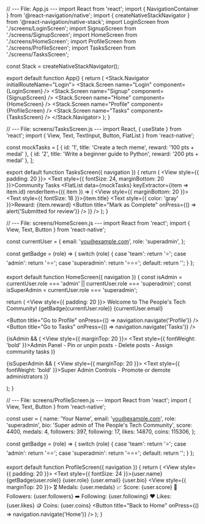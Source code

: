 // --- File: App.js --- import React from 'react'; import { NavigationContainer } from '@react-navigation/native'; import { createNativeStackNavigator } from '@react-navigation/native-stack'; import LoginScreen from './screens/LoginScreen'; import SignupScreen from './screens/SignupScreen'; import HomeScreen from './screens/HomeScreen'; import ProfileScreen from './screens/ProfileScreen'; import TasksScreen from './screens/TasksScreen';

const Stack = createNativeStackNavigator();

export default function App() { return ( <NavigationContainer> <Stack.Navigator initialRouteName="Login"> <Stack.Screen name="Login" component={LoginScreen} /> <Stack.Screen name="Signup" component={SignupScreen} /> <Stack.Screen name="Home" component={HomeScreen} /> <Stack.Screen name="Profile" component={ProfileScreen} /> <Stack.Screen name="Tasks" component={TasksScreen} /> </Stack.Navigator> </NavigationContainer> ); }

// --- File: screens/TasksScreen.js --- import React, { useState } from 'react'; import { View, Text, TextInput, Button, FlatList } from 'react-native';

const mockTasks = [ { id: '1', title: 'Create a tech meme', reward: '100 pts + medal' }, { id: '2', title: 'Write a beginner guide to Python', reward: '200 pts + medal' }, ];

export default function TasksScreen({ navigation }) { return ( <View style={{ padding: 20 }}> <Text style={{ fontSize: 24, marginBottom: 20 }}>Community Tasks</Text> <FlatList data={mockTasks} keyExtractor={item => item.id} renderItem={({ item }) => ( <View style={{ marginBottom: 20 }}> <Text style={{ fontSize: 18 }}>{item.title}</Text> <Text style={{ color: 'gray' }}>Reward: {item.reward}</Text> <Button title="Mark as Complete" onPress={() => alert('Submitted for review')} /> </View> )} /> </View> ); }

// --- File: screens/HomeScreen.js --- import React from 'react'; import { View, Text, Button } from 'react-native';

const currentUser = { email: 'you@example.com', role: 'superadmin', };

const getBadge = (role) => { switch (role) { case 'team': return '⭐'; case 'admin': return '⭐⭐'; case 'superadmin': return '⭐⭐⭐'; default: return ''; } };

export default function HomeScreen({ navigation }) { const isAdmin = currentUser.role === 'admin' || currentUser.role === 'superadmin'; const isSuperAdmin = currentUser.role === 'superadmin';

return ( <View style={{ padding: 20 }}> <Text>Welcome to The People's Tech Community!</Text> <Text>{getBadge(currentUser.role)} {currentUser.email}</Text>

<Button title="Go to Profile" onPress={() => navigation.navigate('Profile')} />
<Button title="Go to Tasks" onPress={() => navigation.navigate('Tasks')} />

{isAdmin && (
<View style={{ marginTop: 20 }}>
<Text style={{ fontWeight: 'bold' }}>Admin Panel</Text>
<Text>- Pin or unpin posts</Text>
<Text>- Delete posts</Text>
<Text>- Assign community tasks</Text>
</View>
)}

{isSuperAdmin && (
<View style={{ marginTop: 20 }}>
<Text style={{ fontWeight: 'bold' }}>Super Admin Controls</Text>
<Text>- Promote or demote administrators</Text>
</View>
)}
</View>

); }

// --- File: screens/ProfileScreen.js --- import React from 'react'; import { View, Text, Button } from 'react-native';

const user = { name: 'Your Name', email: 'you@example.com', role: 'superadmin', bio: 'Super admin of The People's Tech Community', score: 4400, medals: 4, followers: 397, following: 17, likes: 14870, coins: 115306, };

const getBadge = (role) => { switch (role) { case 'team': return '⭐'; case 'admin': return '⭐⭐'; case 'superadmin': return '⭐⭐⭐'; default: return ''; } };

export default function ProfileScreen({ navigation }) { return ( <View style={{ padding: 20 }}> <Text style={{ fontSize: 24 }}>{user.name}</Text> <Text>{getBadge(user.role)} {user.role}</Text> <Text>{user.email}</Text> <Text>{user.bio}</Text> <View style={{ marginTop: 20 }}> <Text>🎖️ Medals: {user.medals}</Text> <Text>📈 Score: {user.score}</Text> <Text>👥 Followers: {user.followers}</Text> <Text>➡️ Following: {user.following}</Text> <Text>❤️ Likes: {user.likes}</Text> <Text>🪙 Coins: {user.coins}</Text> </View> <Button title="Back to Home" onPress={() => navigation.navigate('Home')} /> </View> ); }



